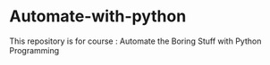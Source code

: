 # Automate-with-python
This repository is for course : Automate the Boring Stuff with Python Programming

